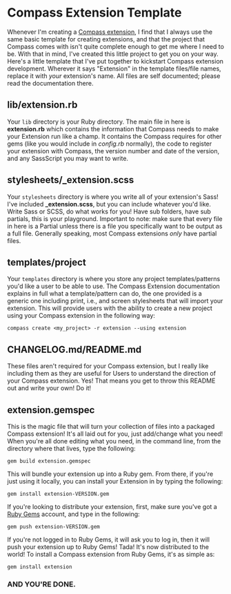 Compass Extension Template
==========================

Whenever I'm creating a [Compass extension](http://compass-style.org/help/tutorials/extensions/), I find that I always use the same basic template for creating extensions, and that the project that Compass comes with isn't quite complete enough to get me where I need to be. With that in mind, I've created this little project to get you on your way. Here's a little template that I've put together to kickstart Compass extension development. Wherever it says "Extension" in the template files/file names, replace it with *your* extension's name. All files are self documented; please read the documentation there.

## lib/extension.rb

Your `lib` directory is your Ruby directory. The main file in here is **extension.rb** which contains the information that Compass needs to make your Extension run like a champ.  It contains the Compass requires for other gems (like you would include in *config.rb* normally), the code to register your extension with Compass, the version number and date of the version, and any SassScript you may want to write.

## stylesheets/_extension.scss

Your `stylesheets` directory is where you write all of your extension's Sass! I've included **_extension.scss**, but you can include whatever you'd like. Write Sass or SCSS, do what works for you! Have sub folders, have sub partials, this is your playground. Important to note: make sure that every file in here is a Partial unless there is a file you specifically want to be output as a full file. Generally speaking, most Compass extensions *only* have partial files.

## templates/project

Your `templates` directory is where you store any project templates/patterns you'd like a user to be able to use. The Compass Extension documentation explains in full what a template/pattern can do, the one provided is a generic one including print, i.e., and screen stylesheets that will import your extension. This will provide users with the ability to create a new project using your Compass extension in the following way:

`compass create <my_project> -r extension --using extension`

## CHANGELOG.md/README.md

These files aren't required for your Compass extension, but I really like including them as they are useful for Users to understand the direction of your Compass extension. Yes! That means you get to throw this README out and write your own! Do it!

## extension.gemspec

This is the magic file that will turn your collection of files into a packaged Compass extension! It's all laid out for you, just add/change what you need! When you're all done editing what you need, in the command line, from the directory where that lives, type the following:

`gem build extension.gemspec`

This will bundle your extension up into a Ruby gem. From there, if you're just using it locally, you can install your Extension in by typing the following:

`gem install extension-VERSION.gem`

If you're looking to distribute your extension, first, make sure you've got a [Ruby Gems](http://rubygems.org/) account, and type in the following:

`gem push extension-VERSION.gem`

If you're not logged in to Ruby Gems, it will ask you to log in, then it will push your extension up to Ruby Gems! Tada! It's now distributed to the world! To install a Compass extension from Ruby Gems, it's as simple as:

`gem install extension`

### AND YOU'RE DONE.
